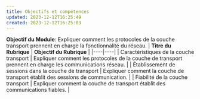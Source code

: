 ```yaml
---
title: Objectifs et compétences
updated: 2023-12-12T16:25:49
created: 2023-12-12T16:25:03
---
```


**Objectif du Module**: Expliquer comment les protocoles de la couche transport prennent en charge la fonctionnalité du réseau.
| **Titre du Rubrique** | **Objectif du Rubrique** |
|----|----|
| Caractéristiques de la couche transport | Expliquer comment les protocoles de la couche de transport prennent en charge les communications réseau. |
| Établissement de sessions dans la couche de transport | Expliquer comment la couche de transport établit des sessions de communication. |
| Fiabilité de la couche transport | Expliquer comment la couche de transport établit des communications fiables. |

